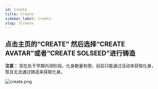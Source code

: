```yaml
---
id: Create
title: Create
sidebar_label: Create
slug: /Create
---
```


## 点击主页的“CREATE” 然后选择“CREATE AVATAR”或者“CREATE SOLSEED”进行铸造
**注意：**  现在处于早期内测阶段，化身数量有限，目前只能通过活动来获取化身，暂且无法通过铸造来获取化身。

![create.png](/img/create.png)

